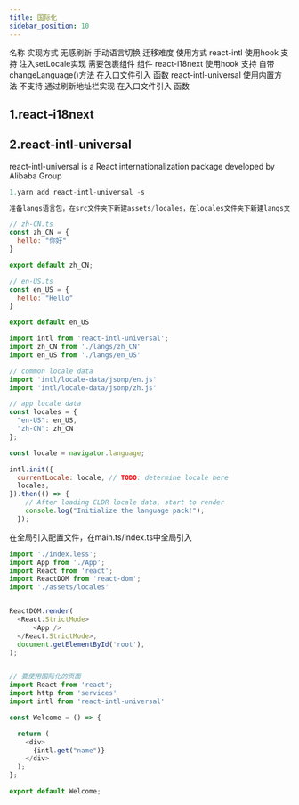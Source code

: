 ```yaml
---
title: 国际化
sidebar_position: 10
---
```


名称	                实现方式	无感刷新	手动语言切换	迁移难度	使用方式
react-intl	          使用hook	支持	注入setLocale实现	需要包裹<App />组件	组件
react-i18next	        使用hook	支持	自带changeLanguage()方法	在入口文件引入	函数
react-intl-universal	使用内置方法	不支持	通过刷新地址栏实现	在入口文件引入	函数
## 1.react-i18next

## 2.react-intl-universal
react-intl-universal is a React internationalization package developed by Alibaba Group
```js
1.yarn add react-intl-universal -s

准备langs语言包，在src文件夹下新建assets/locales，在locales文件夹下新建langs文件夹

// zh-CN.ts
const zh_CN = {
  hello: "你好"
}

export default zh_CN;

// en-US.ts
const en_US = {
  hello: "Hello"
}

export default en_US
```

```js
import intl from 'react-intl-universal';
import zh_CN from './langs/zh_CN'
import en_US from './langs/en_US'

// common locale data
import 'intl/locale-data/jsonp/en.js'
import 'intl/locale-data/jsonp/zh.js'

// app locale data
const locales = {
  "en-US": en_US,
  "zh-CN": zh_CN
};

const locale = navigator.language;

intl.init({
  currentLocale: locale, // TODO: determine locale here
  locales,
}).then(() => {
    // After loading CLDR locale data, start to render
    console.log("Initialize the language pack!");
  });
```

在全局引入配置文件，在main.ts/index.ts中全局引入
```js
import './index.less';
import App from './App';
import React from 'react';
import ReactDOM from 'react-dom';
import './assets/locales'


ReactDOM.render(
  <React.StrictMode>
      <App />
  </React.StrictMode>,
  document.getElementById('root'),
);


// 要使用国际化的页面
import React from 'react';
import http from 'services'
import intl from 'react-intl-universal'

const Welcome = () => {

  return (
    <div>
      {intl.get("name")}
    </div>
  );
};

export default Welcome;
```
